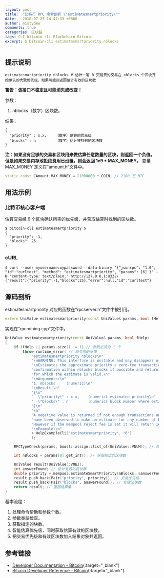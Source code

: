 ```yaml
---
layout: post
title:  "比特币 RPC 命令剖析 \"estimatesmartpriority\""
date:   2018-07-27 14:47:33 +0800
author: mistydew
comments: true
categories: 区块链
tags: CLI bitcoin-cli Blockchain Bitcoin
excerpt: $ bitcoin-cli estimatesmartpriority nblocks
---
```

## 提示说明

```shell
estimatesmartpriority nblocks # 估计一笔 0 交易费的交易在 nblocks 个区块开始确认的大致优先级，如果可能则返回估计有效的区块数
```

**警告：该接口不稳定且可能消失或改变！**

参数：
1. nblocks（数字）区块数。

结果：
```shell
{
  "priority" : x.x,    （数字）估算的优先级
  "blocks" : n         （数字）估计被找到的区块数
}
```

**注：如果没有足够的交易和区块用来做估算任意数量的区块，则返回一个负值。<br>
但是如果交易内存池拒绝费用已设置，则会返回 1e9 * MAX_MONEY。**
变量 MAX_MONEY 定义在“amount.h”文件中。

```cpp
static const CAmount MAX_MONEY = 21000000 * COIN; // 2100 万 BTC
```

## 用法示例

### 比特币核心客户端

估算交易经 6 个区块确认所需的优先级，并获取估算时找到的区块数。

```shell
$ bitcoin-cli estimatesmartpriority 6
{
  "priority": -1,
  "blocks": 25
}
```

### cURL

```shell
$ curl --user myusername:mypassword --data-binary '{"jsonrpc": "1.0", "id":"curltest", "method": "estimatesmartpriority", "params": [6] }' -H 'content-type: text/plain;' http://127.0.0.1:8332/
{"result":{"priority":-1,"blocks":25},"error":null,"id":"curltest"}
```

## 源码剖析
estimatesmartpriority 对应的函数在“rpcserver.h”文件中被引用。

```cpp
extern UniValue estimatesmartpriority(const UniValue& params, bool fHelp); // 智能估计交易优先级
```

实现在“rpcmining.cpp”文件中。

```cpp
UniValue estimatesmartpriority(const UniValue& params, bool fHelp)
{
    if (fHelp || params.size() != 1) // 参数必须为 1 个
        throw runtime_error( // 命令帮助反馈
            "estimatesmartpriority nblocks\n"
            "\nWARNING: This interface is unstable and may disappear or change!\n"
            "\nEstimates the approximate priority a zero-fee transaction needs to begin\n"
            "confirmation within nblocks blocks if possible and return the number of blocks\n"
            "for which the estimate is valid.\n"
            "\nArguments:\n"
            "1. nblocks     (numeric)\n"
            "\nResult:\n"
            "{\n"
            "  \"priority\" : x.x,    (numeric) estimated priority\n"
            "  \"blocks\" : n         (numeric) block number where estimate was found\n"
            "}\n"
            "\n"
            "A negative value is returned if not enough transactions and blocks\n"
            "have been observed to make an estimate for any number of blocks.\n"
            "However if the mempool reject fee is set it will return 1e9 * MAX_MONEY.\n"
            "\nExample:\n"
            + HelpExampleCli("estimatesmartpriority", "6")
            );

    RPCTypeCheck(params, boost::assign::list_of(UniValue::VNUM)); // 检查参数类型

    int nBlocks = params[0].get_int(); // 获取指定的区块数

    UniValue result(UniValue::VOBJ);
    int answerFound; // 估计有效的区块数
    double priority = mempool.estimateSmartPriority(nBlocks, &answerFound); // 智能估算估算优先级并获取估算有效的区块数
    result.push_back(Pair("priority", priority)); // 交易优先级
    result.push_back(Pair("blocks", answerFound)); // 有效区块数
    return result; // 返回结果集
}
```

基本流程：
1. 处理命令帮助和参数个数。
2. 参数类型检查。
3. 获取指定的块数。
4. 智能估算优先级，同时获取估算有效的区块数。
5. 把交易优先级和有效区块数加入结果对象并返回。

## 参考链接

* [Developer Documentation - Bitcoin](https://bitcoin.org/en/developer-documentation){:target="_blank"}
* [Bitcoin Developer Reference - Bitcoin](https://bitcoin.org/en/developer-reference#estimatesmartpriority){:target="_blank"}
